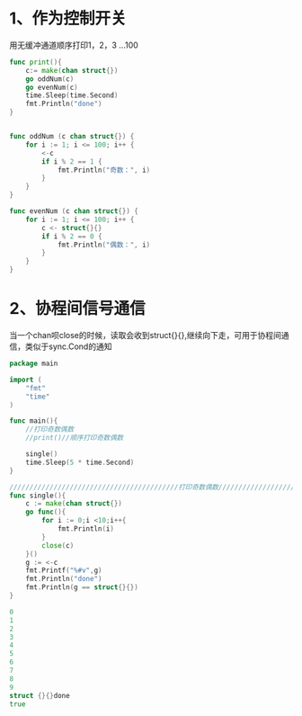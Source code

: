 # 1、作为控制开关

用无缓冲通道顺序打印1，2，3  ...100

```go
func print(){
	c:= make(chan struct{})
	go oddNum(c)
	go evenNum(c)
	time.Sleep(time.Second)
	fmt.Println("done")
}


func oddNum (c chan struct{}) {
	for i := 1; i <= 100; i++ {
		<-c
		if i % 2 == 1 {
			fmt.Println("奇数：", i)
		}
	}
}

func evenNum (c chan struct{}) {
	for i := 1; i <= 100; i++ {
		c <- struct{}{}
		if i % 2 == 0 {
			fmt.Println("偶数：", i)
		}
	}
}
```



# 2、协程间信号通信

当一个chan呗close的时候，读取会收到struct{}{},继续向下走，可用于协程间通信，类似于sync.Cond的通知

```go
package main

import (
	"fmt"
	"time"
)

func main(){
	//打印奇数偶数
	//print()//顺序打印奇数偶数

	single()
	time.Sleep(5 * time.Second)
}

//////////////////////////////////////////打印奇数偶数/////////////////////////////
func single(){
	c := make(chan struct{})
	go func(){
		for i := 0;i <10;i++{
			fmt.Println(i)
		}
		close(c)
	}()
	g := <-c
	fmt.Printf("%#v",g)
	fmt.Println("done")
	fmt.Println(g == struct{}{})
}
```

```go
0
1
2
3
4
5
6
7
8
9
struct {}{}done
true

```































































